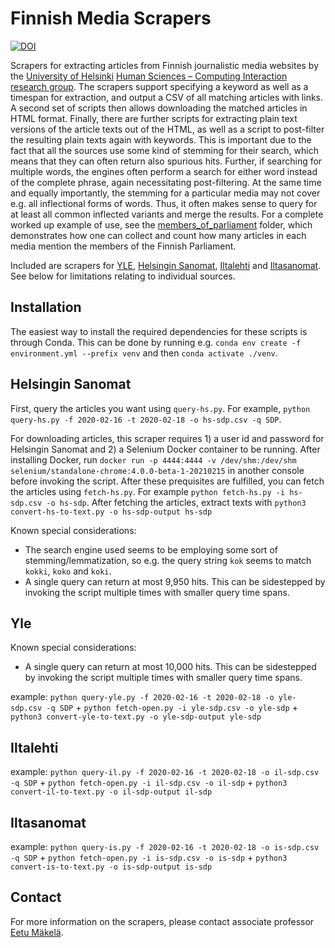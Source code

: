 # Finnish Media Scrapers

[![DOI](https://zenodo.org/badge/335605978.svg)](https://zenodo.org/badge/latestdoi/335605978)


Scrapers for extracting articles from Finnish journalistic media websites by the [University of Helsinki](https://www.helsinki.fi/) [Human Sciences – Computing Interaction research group](https://heldig.fi/hsci/). The scrapers support specifying a keyword as well as a timespan for extraction, and output a CSV of all matching articles with links. A second set of scripts then allows downloading the matched articles in HTML format. Finally, there are further scripts for extracting plain text versions of the article texts out of the HTML, as well as a script to post-filter the resulting plain texts again with keywords. This is important due to the fact that all the sources use some kind of stemming for their search, which means that they can often return also spurious hits. Further, if searching for multiple words, the engines often perform a search for either word instead of the complete phrase, again necessitating post-filtering. At the same time and equally importantly, the stemming for a particular media may not cover e.g. all inflectional forms of words. Thus, it often makes sense to query for at least all common inflected variants and merge the results. For a complete worked up example of use, see the [members_of_parliament](https://github.com/hsci-r/finnish-media-scraper/tree/master/members_of_parliament) folder, which demonstrates how one can collect and count how many articles in each media mention the members of the Finnish Parliament.

Included are scrapers for [YLE](https://www.yle.fi/uutiset/), [Helsingin Sanomat](https://www.hs.fi/), [Iltalehti](https://www.iltalehti.fi/) and [Iltasanomat](https://www.is.fi/). See below for limitations relating to individual sources. 

## Installation

The easiest way to install the required dependencies for these scripts is through Conda. This can be done by running e.g. `conda env create -f environment.yml --prefix venv` and then `conda activate ./venv`.

## Helsingin Sanomat

First, query the articles you want using `query-hs.py`. For example, `python query-hs.py -f 2020-02-16 -t 2020-02-18 -o hs-sdp.csv -q SDP`.

For downloading articles, this scraper requires 1) a user id and password for Helsingin Sanomat and 2) a Selenium Docker container to be running. After installing Docker, run `docker run -p 4444:4444 -v /dev/shm:/dev/shm selenium/standalone-chrome:4.0.0-beta-1-20210215` in another console before invoking the script. After these prequisites are fulfilled, you can fetch the articles using `fetch-hs.py`. For example `python fetch-hs.py -i hs-sdp.csv -o hs-sdp`. After fetching the articles, extract texts with `python3 convert-hs-to-text.py -o hs-sdp-output hs-sdp`

Known special considerations:

- The search engine used seems to be employing some sort of stemming/lemmatization, so e.g. the query string `kok` seems to match `kokki`, `koko` and `koki`.
- A single query can return at most 9,950 hits. This can be sidestepped by invoking the script multiple times with smaller query time spans.

## Yle

Known special considerations:

- A single query can return at most 10,000 hits. This can be sidestepped by invoking the script multiple times with smaller query time spans.

example: `python query-yle.py -f 2020-02-16 -t 2020-02-18 -o yle-sdp.csv -q SDP` + `python fetch-open.py -i yle-sdp.csv -o yle-sdp` + `python3 convert-yle-to-text.py -o yle-sdp-output yle-sdp` 

## Iltalehti

example: `python query-il.py -f 2020-02-16 -t 2020-02-18 -o il-sdp.csv -q SDP` + `python fetch-open.py -i il-sdp.csv -o il-sdp` + `python3 convert-il-to-text.py -o il-sdp-output il-sdp`

## Iltasanomat

example: `python query-is.py -f 2020-02-16 -t 2020-02-18 -o is-sdp.csv -q SDP` + `python fetch-open.py -i is-sdp.csv -o is-sdp` + `python3 convert-is-to-text.py -o is-sdp-output is-sdp`

## Contact

For more information on the scrapers, please contact associate professor [Eetu Mäkelä](http://iki.fi/eetu.makela).
